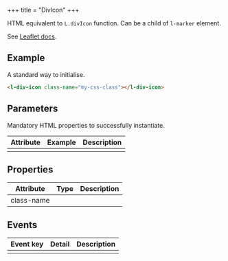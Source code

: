 +++
title = "DivIcon"
+++

HTML equivalent to `L.divIcon` function.
Can be a child of `l-marker` element.

See [Leaflet docs](https://leafletjs.com/reference.html#divicon).

## Example

A standard way to initialise.

```html
<l-div-icon class-name="my-css-class"></l-div-icon>
```

<style>
  .example-div-icon {
    position: relative;
  }

  .example-div-icon::before {
    content: "";
    position: absolute;
    inset: 0;
    border-radius: 0.125rem;
    transform: rotate(45deg);
    animation: spin 2s infinite;
  }

  @keyframes spin {
    0% {
      background-color: hotpink;
      transform: rotate(0deg) scale(1);
    }
    10% {
      background-color: hotpink;
      transform: rotate(15deg) scale(1);
    }
    50% {
      background-color: cadetblue;
      transform: rotate(180deg) scale(1.4);
    }
    100% {
      background-color: hotpink;
      transform: rotate(-360deg) scale(1);
    }
  }
</style>

<l-map zoom="13" center="[51.5,-0.09]">
  <l-tile-layer
    url-template="https://{s}.basemaps.cartocdn.com/rastertiles/voyager/{z}/{x}/{y}{r}.png"
  ></l-tile-layer>
  <l-marker lat-lng="[51.5, -0.09]">
    <l-div-icon
      id="example-icon"
      class-name="example-div-icon"
    ></l-div-icon>
  </l-marker>
</l-map>

## Parameters

Mandatory HTML properties to successfully instantiate.

| Attribute | Example | Description |
| --        | --      | --          |
|           |         |             |

## Properties

| Attribute  | Type    | Description |
| --         | --      | --          |
| class-name |         |             |

## Events

| Event key | Detail  | Description |
| --        | --      | --          |
|           |         |             |



